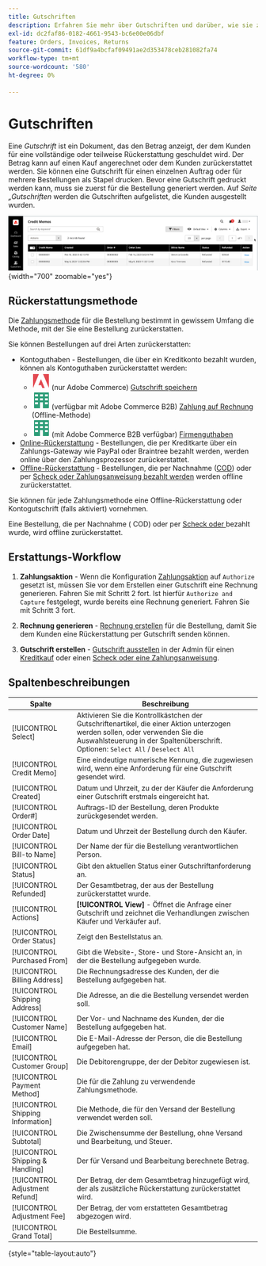 ```yaml
---
title: Gutschriften
description: Erfahren Sie mehr über Gutschriften und darüber, wie sie zur Ausstellung einer teilweisen oder vollständigen Rückerstattung verwendet werden.
exl-id: dc2faf86-0182-4661-9543-bc6e00e06dbf
feature: Orders, Invoices, Returns
source-git-commit: 61df9a4bcfaf09491ae2d353478ceb281082fa74
workflow-type: tm+mt
source-wordcount: '580'
ht-degree: 0%

---
```


# Gutschriften

Eine _Gutschrift_ ist ein Dokument, das den Betrag anzeigt, der dem Kunden für eine vollständige oder teilweise Rückerstattung geschuldet wird. Der Betrag kann auf einen Kauf angerechnet oder dem Kunden zurückerstattet werden. Sie können eine Gutschrift für einen einzelnen Auftrag oder für mehrere Bestellungen als Stapel drucken. Bevor eine Gutschrift gedruckt werden kann, muss sie zuerst für die Bestellung generiert werden. Auf _Seite „Gutschriften_ werden die Gutschriften aufgelistet, die Kunden ausgestellt wurden.

![Gutschriften](./assets/credit-memos.png){width="700" zoomable="yes"}

## Rückerstattungsmethode

Die [Zahlungsmethode](payments.md) für die Bestellung bestimmt in gewissem Umfang die Methode, mit der Sie eine Bestellung zurückerstatten.

Sie können Bestellungen auf drei Arten zurückerstatten:

- Kontoguthaben - Bestellungen, die über ein Kreditkonto bezahlt wurden, können als Kontoguthaben zurückerstattet werden:
   - ![Adobe Commerce](../assets/adobe-logo.svg) (nur Adobe Commerce) [Gutschrift speichern](../customers/store-credit-using.md)
   - ![Adobe Commerce B2B](../assets/b2b.svg) (verfügbar mit Adobe Commerce B2B) [Zahlung auf Rechnung](../b2b/enable-basic-features.md#configure-payment-on-account) (Offline-Methode)
   - ![Adobe Commerce B2B](../assets/b2b.svg) (mit Adobe Commerce B2B verfügbar) [Firmenguthaben](../b2b/credit-company.md)
- [Online-Rückerstattung](payments.md#online-payment-methods) - Bestellungen, die per Kreditkarte über ein Zahlungs-Gateway wie PayPal oder Braintree bezahlt werden, werden online über den Zahlungsprozessor zurückerstattet.
- [Offline-Rückerstattung](payments.md#offline-payment-methods) - Bestellungen, die per Nachnahme ([COD](cash-on-delivery.md)) oder per [Scheck oder Zahlungsanweisung bezahlt werden](check-money-order.md) werden offline zurückerstattet.

Sie können für jede Zahlungsmethode eine Offline-Rückerstattung oder Kontogutschrift (falls aktiviert) vornehmen.

Eine Bestellung, die per Nachnahme ([](cash-on-delivery.md) COD) oder per [Scheck oder ](check-money-order.md) bezahlt wurde, wird offline zurückerstattet.

## Erstattungs-Workflow

1. **Zahlungsaktion** - Wenn die Konfiguration [Zahlungsaktion](credit-memo-create.md#payment-action-setting) auf `Authorize` gesetzt ist, müssen Sie vor dem Erstellen einer Gutschrift eine Rechnung generieren. Fahren Sie mit Schritt 2 fort. Ist hierfür `Authorize and Capture` festgelegt, wurde bereits eine Rechnung generiert. Fahren Sie mit Schritt 3 fort.

1. **Rechnung generieren** - [Rechnung erstellen](invoices.md#create-an-invoice) für die Bestellung, damit Sie dem Kunden eine Rückerstattung per Gutschrift senden können.

1. **Gutschrift erstellen** - [Gutschrift ausstellen](credit-memo-create.md) in der Admin für einen [Kreditkauf](credit-memo-create.md#issue-a-refund-for-a-credit-purchase) oder einen [Scheck oder eine Zahlungsanweisung](credit-memo-create.md#issue-an-offline-refund-for-check-or-money-order).

## Spaltenbeschreibungen

| Spalte | Beschreibung |
|--- |--- |
| [!UICONTROL Select] | Aktivieren Sie die Kontrollkästchen der Gutschriftenartikel, die einer Aktion unterzogen werden sollen, oder verwenden Sie die Auswahlsteuerung in der Spaltenüberschrift. Optionen: `Select All` / `Deselect All` |
| [!UICONTROL Credit Memo] | Eine eindeutige numerische Kennung, die zugewiesen wird, wenn eine Anforderung für eine Gutschrift gesendet wird. |
| [!UICONTROL Created] | Datum und Uhrzeit, zu der der Käufer die Anforderung einer Gutschrift erstmals eingereicht hat. |
| [!UICONTROL Order#] | Auftrags-ID der Bestellung, deren Produkte zurückgesendet werden. |
| [!UICONTROL Order Date] | Datum und Uhrzeit der Bestellung durch den Käufer. |
| [!UICONTROL Bill-to Name] | Der Name der für die Bestellung verantwortlichen Person. |
| [!UICONTROL Status] | Gibt den aktuellen Status einer Gutschriftanforderung an. |
| [!UICONTROL Refunded] | Der Gesamtbetrag, der aus der Bestellung zurückerstattet wurde. |
| [!UICONTROL Actions] | **[!UICONTROL View]** - Öffnet die Anfrage einer Gutschrift und zeichnet die Verhandlungen zwischen Käufer und Verkäufer auf. |
| [!UICONTROL Order Status] | Zeigt den Bestellstatus an. |
| [!UICONTROL Purchased From] | Gibt die Website-, Store- und Store-Ansicht an, in der die Bestellung aufgegeben wurde. |
| [!UICONTROL Billing Address] | Die Rechnungsadresse des Kunden, der die Bestellung aufgegeben hat. |
| [!UICONTROL Shipping Address] | Die Adresse, an die die Bestellung versendet werden soll. |
| [!UICONTROL Customer Name] | Der Vor- und Nachname des Kunden, der die Bestellung aufgegeben hat. |
| [!UICONTROL Email] | Die E-Mail-Adresse der Person, die die Bestellung aufgegeben hat. |
| [!UICONTROL Customer Group] | Die Debitorengruppe, der der Debitor zugewiesen ist. |
| [!UICONTROL Payment Method] | Die für die Zahlung zu verwendende Zahlungsmethode. |
| [!UICONTROL Shipping Information] | Die Methode, die für den Versand der Bestellung verwendet werden soll. |
| [!UICONTROL Subtotal] | Die Zwischensumme der Bestellung, ohne Versand und Bearbeitung, und Steuer. |
| [!UICONTROL Shipping & Handling] | Der für Versand und Bearbeitung berechnete Betrag. |
| [!UICONTROL Adjustment Refund] | Der Betrag, der dem Gesamtbetrag hinzugefügt wird, der als zusätzliche Rückerstattung zurückerstattet wird. |
| [!UICONTROL Adjustment Fee] | Der Betrag, der vom erstatteten Gesamtbetrag abgezogen wird. |
| [!UICONTROL Grand Total] | Die Bestellsumme. |

{style="table-layout:auto"}
